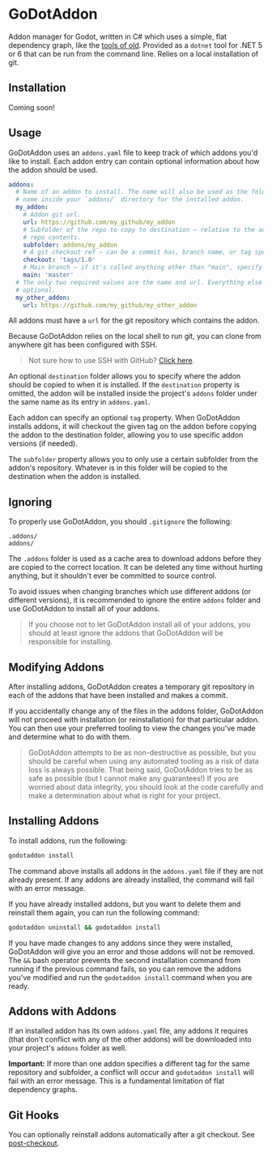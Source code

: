 # GoDotAddon

Addon manager for Godot, written in C# which uses a simple, flat dependency graph, like the [tools of old][bower]. Provided as a `dotnet` tool for .NET 5 or 6 that can be run from the command line. Relies on a local installation of git.

## Installation

Coming soon!


## Usage

GoDotAddon uses an `addons.yaml` file to keep track of which addons you'd like to install. Each addon entry can contain optional information about how the addon should be used.

```yaml
addons:
  # Name of an addon to install. The name will also be used as the folder
  # name inside your `addons/` directory for the installed addon.
  my_addon:
    # Addon git url.
    url: https://github.com/my_github/my_addon
    # Subfolder of the repo to copy to destination — relative to the addon 
    # repo contents.
    subfolder: addons/my_addon
    # A git checkout ref — can be a commit has, branch name, or tag specifier.
    checkout: 'tags/1.0'
    # Main branch — if it's called anything other than "main", specify it here.
    main: 'master'
  # The only two required values are the name and url. Everything else is
  # optional.
  my_other_addon:
    url: https://github.com/my_github/my_other_addon
```

All addons must have a `url` for the git repository which contains the addon.

Because GoDotAddon relies on the local shell to run git, you can clone from anywhere git has been configured with SSH.

> Not sure how to use SSH with GitHub? [Click here][ssh-github].

An optional `destination` folder allows you to specify where the addon should be copied to when it is installed. If the `destination` property is omitted, the addon will be installed inside the project's `addons` folder under the same name as its entry in `addons.yaml`.

Each addon can specify an optional `tag` property. When GoDotAddon installs addons, it will checkout the given tag on the addon before copying the addon to the destination folder, allowing you to use specific addon versions (if needed).

The `subfolder` property allows you to only use a certain subfolder from the addon's repository. Whatever is in this folder will be copied to the destination when the addon is installed.

## Ignoring

To properly use GoDotAddon, you should `.gitignore` the following:

```gitignore
.addons/
addons/
```

The `.addons` folder is used as a cache area to download addons before they are copied to the correct location. It can be deleted any time without hurting anything, but it shouldn't ever be committed to source control.

To avoid issues when changing branches which use different addons (or different versions), it is recommended to ignore the entire `addons` folder and use GoDotAddon to install all of your addons.

> If you choose not to let GoDotAddon install all of your addons, you should at least ignore the addons that GoDotAddon will be responsible for installing.

## Modifying Addons

After installing addons, GoDotAddon creates a temporary git repository in each of the addons that have been installed and makes a commit.

If you accidentally change any of the files in the addons folder, GoDotAddon will not proceed with installation (or reinstallation) for that particular addon. You can then use your preferred tooling to view the changes you've made and determine what to do with them.

> GoDotAddon attempts to be as non-destructive as possible, but you should be careful when using any automated tooling as a risk of data loss is always possible. That being said, GoDotAddon tries to be as safe as possible (but I cannot make any guarantees!) If you are worried about data integrity, you should look at the code carefully and make a determination about what is right for your project.

## Installing Addons

To install addons, run the following:

```sh
godotaddon install
```

The command above installs all addons in the `addons.yaml` file if they are not already present. If any addons are already installed, the command will fail with an error message.

If you have already installed addons, but you want to delete them and reinstall them again, you can run the following command:

```sh
godotaddon uninstall && godotaddon install
```

If you have made changes to any addons since they were installed, GoDotAddon will give you an error and those addons will not be removed. The `&&` bash operator prevents the second installation command from running if the previous command fails, so you can remove the addons you've modified and run the `godotaddon install` command when you are ready.

## Addons with Addons

If an installed addon has its own `addons.yaml` file, any addons it requires (that don't conflict with any of the other addons) will be downloaded into your project's `addons` folder as well.

**Important:** If more than one addon specifies a different tag for the same repository and subfolder, a conflict will occur and `godotaddon install` will fail with an error message. This is a fundamental limitation of flat dependency graphs.

## Git Hooks

You can optionally reinstall addons automatically after a git checkout. See [post-checkout].

[bower]: https://bower.io
[ssh-github]: https://docs.github.com/en/authentication/connecting-to-github-with-ssh
[post-checkout]: https://git-scm.com/docs/githooks#_post_checkout
